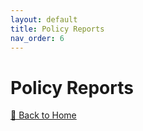 ```yaml
---
layout: default
title: Policy Reports
nav_order: 6
---
```


# Policy Reports  


[🔄 Back to Home](index.md)
